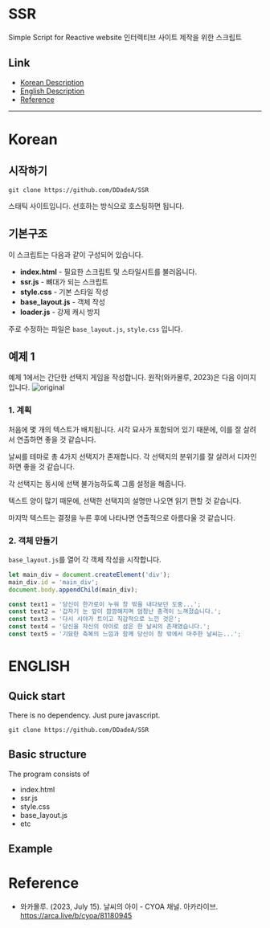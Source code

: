 # SSR
Simple Script for Reactive website
인터렉티브 사이트 제작을 위한 스크립트

## Link
- [Korean Description](./#Korean)
- [English Description](./#English)
- [Reference](./#Reference)

---
# Korean
## 시작하기
`git clone https://github.com/DDadeA/SSR`

스태틱 사이트입니다.
선호하는 방식으로 호스팅하면 됩니다.


## 기본구조
이 스크립트는 다음과 같이 구성되어 있습니다.
- **index.html** - 필요한 스크립트 및 스타일시트를 불러옵니다.
- **ssr.js** - 뼈대가 되는 스크립트
- **style.css** - 기본 스타일 작성
- **base_layout.js** - 객체 작성
- **loader.js** - 강제 캐시 방지

주로 수정하는 파일은 `base_layout.js`, `style.css` 입니다.

 
## 예제 1
예제 1에서는 간단한 선택지 게임을 작성합니다.
원작(와카몰루, 2023)은 다음 이미지입니다.
![original](https://i.imgur.com/RAttxmn.png)

### 1. 계획
처음에 몇 개의 텍스트가 배치됩니다.
시각 묘사가 포함되어 있기 때문에, 이를 잘 살려서 연출하면 좋을 것 같습니다.

날씨를 테마로 총 4가지 선택지가 존재합니다. 각 선택지의 분위기를 잘 살려서 디자인하면 좋을 것 같습니다.

각 선택지는 동시에 선택 불가능하도록 그룹 설정을 해줍니다.

텍스트 양이 많기 때문에, 선택한 선택지의 설명만 나오면 읽기 편할 것 같습니다.

마지막 텍스트는 결정을 누른 후에 나타나면 연출적으로 아름다울 것 같습니다.

### 2. 객체 만들기
`base_layout.js`를 열어 각 객체 작성을 시작합니다.

```javascript
let main_div = document.createElement('div');
main_div.id = 'main_div';
document.body.appendChild(main_div);

const text1 = '당신이 한가로이 누워 창 밖을 내다보던 도중...';
const text2 = '갑자기 눈 앞이 깜깜해지며 엄청난 충격이 느껴졌습니다.';
const text3 = '다시 시야가 트이고 직감적으로 느낀 것은';
const text4 = '당신을 자신의 아이로 삼은 한 날씨의 존재였습니다.';
const text5 = '기묘한 축복의 느낌과 함께 당신이 창 밖에서 마주한 날씨는...';
```

# ENGLISH
## Quick start

There is no dependency. Just pure javascript.

`git clone https://github.com/DDadeA/SSR`

## Basic structure
The program consists of
 - index.html
 - ssr.js
 - style.css
 - base_layout.js
 - etc
 
## Example




# Reference
- 와카몰루. (2023, July 15). 날씨의 아이 - CYOA 채널. 아카라이브. https://arca.live/b/cyoa/81180945
